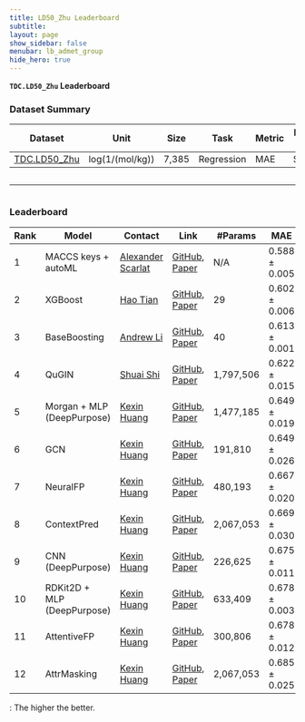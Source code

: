 ```yaml
---
title: LD50_Zhu Leaderboard
subtitle:
layout: page
show_sidebar: false
menubar: lb_admet_group
hide_hero: true
---
```


<p class="is-size-3"><b><code>TDC.LD50_Zhu</code> Leaderboard</b></p>

### Dataset Summary

<table class="table is-striped is-hoverable">
  <thead>
  <tr>
    <th>Dataset</th>
    <th>Unit</th>
    <th>Size</th>
    <th>Task</th>
    <th>Metric</th>
    <th>Dataset Split</th>
  </tr>
  </thead>
  <tr>
    <td><a href="/single_pred_tasks/tox/#acute-toxicity-ld50"> TDC.LD50_Zhu </a></td>
    <td>log(1/(mol/kg))</td>
    <td>7,385</td>
    <td>Regression</td>
    <td>MAE</td>
    <td>Scaffold</td>
  </tr>
</table>

<div class="column is-12">
    <hr />
</div>

### Leaderboard

<table class="table is-striped is-hoverable" id="A">
  <thead>
  <tr>
   <!--When a header is clicked, run the sortTable function, with a parameter, 0 for sorting by names, 1 for sorting by country:-->  
    <th>Rank</th>
    <th>Model</th>
    <th>Contact</th>
    <th>Link</th>
    <th>#Params</th>
    <th onclick="sortTable(5, 'A', 'asc')">MAE <i class="fas fa-long-arrow-alt-down"></i> </th>
  </tr>
</thead>
  <tr> 
  <td> 1 </td> 
  <td> MACCS keys + autoML </td> 
  <td><a href="mailto:ascarlat@mitre.org">Alexander Scarlat</a></td> 
  <td><a href="https://github.com/scarlat1/AcuteToxicityLD50"> GitHub</a>, <a href="NaN">Paper </a></td> 
  <td> N/A </td> 
  <td>0.588 <span>&#177;</span> 0.005 </td> 
</tr>
<tr> 
  <td> 2 </td> 
  <td> XGBoost </td> 
  <td><a href="mailto:haot@smu.edu">Hao Tian</a></td> 
  <td><a href="https://github.com/smu-tao-group/ADMET_XGBoost"> GitHub</a>, <a href="https://arxiv.org/abs/2204.07532v2">Paper </a></td> 
  <td> 29 </td> 
  <td>0.602 <span>&#177;</span> 0.006 </td> 
</tr>
<tr> 
  <td> 3 </td> 
  <td> BaseBoosting </td> 
  <td><a href="mailto:andrew@oloren.ai">Andrew Li</a></td> 
  <td><a href="https://github.com/Oloren-AI/OCE-TDC/blob/main/submission.ipynb"> GitHub</a>, <a href="https://github.com/Oloren-AI/OCE-TDC/blob/main/Report.pdf">Paper </a></td> 
  <td> 40 </td> 
  <td>0.613 <span>&#177;</span> 0.001 </td> 
</tr>
<tr> 
  <td> 4 </td> 
  <td> QuGIN </td> 
  <td><a href="mailto:310284598@qq.com">Shuai Shi</a></td> 
  <td><a href="https://github.com/NumnumM/QuGIN.git"> GitHub</a>, <a href="https://arxiv.org/pdf/1810.00826.pdf">Paper </a></td> 
  <td> 1,797,506 </td> 
  <td>0.622 <span>&#177;</span> 0.015 </td> 
</tr>
<tr> 
  <td> 5 </td> 
  <td> Morgan + MLP (DeepPurpose) </td> 
  <td><a href="mailto:kexinhuang@hsph.harvard.edu">Kexin Huang</a></td> 
  <td><a href="https://github.com/mims-harvard/TDC/tree/master/examples/single_pred/admet"> GitHub</a>, <a href="https://doi.org/10.1093/bioinformatics/btaa1005">Paper </a></td> 
  <td> 1,477,185 </td> 
  <td>0.649 <span>&#177;</span> 0.019 </td> 
</tr>
<tr> 
  <td> 6 </td> 
  <td> GCN </td> 
  <td><a href="mailto:kexinh@stanford.edu">Kexin Huang</a></td> 
  <td><a href="https://github.com/mims-harvard/TDC/tree/main/examples/single_pred/admet"> GitHub</a>, <a href="https://arxiv.org/abs/1609.02907">Paper </a></td> 
  <td> 191,810 </td> 
  <td>0.649 <span>&#177;</span> 0.026 </td> 
</tr>
<tr> 
  <td> 7 </td> 
  <td> NeuralFP </td> 
  <td><a href="mailto:kexinh@stanford.edu">Kexin Huang</a></td> 
  <td><a href="https://github.com/mims-harvard/TDC/tree/main/examples/single_pred/admet"> GitHub</a>, <a href="https://ieeexplore.ieee.org/document/9412489">Paper </a></td> 
  <td> 480,193 </td> 
  <td>0.667 <span>&#177;</span> 0.020 </td> 
</tr>
<tr> 
  <td> 8 </td> 
  <td> ContextPred </td> 
  <td><a href="mailto:kexinh@stanford.edu">Kexin Huang</a></td> 
  <td><a href="https://github.com/mims-harvard/TDC/tree/main/examples/single_pred/admet"> GitHub</a>, <a href="https://arxiv.org/abs/1905.12265">Paper </a></td> 
  <td> 2,067,053 </td> 
  <td>0.669 <span>&#177;</span> 0.030 </td> 
</tr>
<tr> 
  <td> 9 </td> 
  <td> CNN (DeepPurpose) </td> 
  <td><a href="mailto:kexinhuang@hsph.harvard.edu">Kexin Huang</a></td> 
  <td><a href="https://github.com/mims-harvard/TDC/tree/master/examples/single_pred/admet"> GitHub</a>, <a href="https://doi.org/10.1093/bioinformatics/btaa1005">Paper </a></td> 
  <td> 226,625 </td> 
  <td>0.675 <span>&#177;</span> 0.011 </td> 
</tr>
<tr> 
  <td> 10 </td> 
  <td> RDKit2D + MLP (DeepPurpose) </td> 
  <td><a href="mailto:kexinhuang@hsph.harvard.edu">Kexin Huang</a></td> 
  <td><a href="https://github.com/mims-harvard/TDC/tree/master/examples/single_pred/admet"> GitHub</a>, <a href="https://doi.org/10.1093/bioinformatics/btaa1005">Paper </a></td> 
  <td> 633,409 </td> 
  <td>0.678 <span>&#177;</span> 0.003 </td> 
</tr>
<tr> 
  <td> 11 </td> 
  <td> AttentiveFP </td> 
  <td><a href="mailto:kexinh@stanford.edu">Kexin Huang</a></td> 
  <td><a href="https://github.com/mims-harvard/TDC/tree/main/examples/single_pred/admet"> GitHub</a>, <a href="https://pubmed.ncbi.nlm.nih.gov/31408336/">Paper </a></td> 
  <td> 300,806 </td> 
  <td>0.678 <span>&#177;</span> 0.012 </td> 
</tr>
<tr> 
  <td> 12 </td> 
  <td> AttrMasking </td> 
  <td><a href="mailto:kexinh@stanford.edu">Kexin Huang</a></td> 
  <td><a href="https://github.com/mims-harvard/TDC/tree/main/examples/single_pred/admet"> GitHub</a>, <a href="https://arxiv.org/abs/1905.12265">Paper </a></td> 
  <td> 2,067,053 </td> 
  <td>0.685 <span>&#177;</span> 0.025 </td> 
</tr>
</table>

<i class="fas fa-long-arrow-alt-down"></i>: The higher the better.